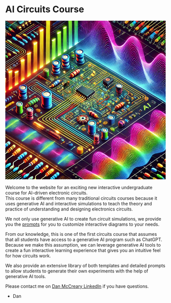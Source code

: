 # AI Circuits Course

![Cover Image of Colorful Circuits and Graphs](./img/cover.png)

Welcome to the website for an exciting new interactive
undergraduate course for AI-driven electronic circuits.  
This course is different from
many traditional circuits courses because it uses generative AI
and interactive simulations to teach the theory and practice
of understanding and designing electronics circuits.

We not only use generative AI to create fun circuit
simulations, we provide you the [prompts](./prompts/index.md) for you
to customize interactive diagrams to your needs.

From our knowledge, this is one of the first circuits
course that assumes that all students have access
to a generative AI program such as ChatGPT.  Because
we make this assumption, we can leverage generative
AI tools to create a fun interactive learning experience
that gives you an intuitive feel for how circuits work.

We also provide an extensive library of both templates
and detailed prompts to allow
students to generate their own experiments with
the help of generative AI tools.

Please contact me on [Dan McCreary LinkedIn](https://www.linkedin.com/in/danmccreary/) if you have questions.

- Dan

